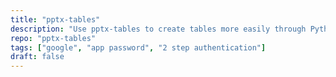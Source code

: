 ```yaml
---
title: "pptx-tables"
description: "Use pptx-tables to create tables more easily through Python-pptx."
repo: "pptx-tables"
tags: ["google", "app password", "2 step authentication"]
draft: false
---
```

